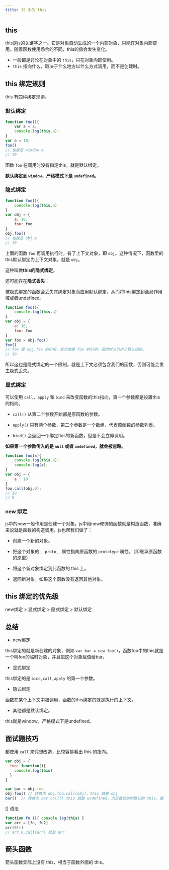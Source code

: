 ```yaml
---
title: JS 中的 this
---
```


## this

this是js的关键字之一。它是对象自动生成的一个内部对象，只能在对象内部使用。随着函数使用场合的不同，this的值会发生变化。

- 一般都是讨论在对象中的 `this`，只在对象内部使用。
- `this` 指向什么，取决于什么地方以什么方式调用，而不是创建时。

## this 绑定规则

this 有四种绑定规则。

### 默认绑定

```js
function foo(){
    var a = 1;
    console.log(this.a);
}
var a = 10;
foo()
// 也就是 window.a
// 10
```

函数 `foo` 在调用时没有指定this，就是默认绑定。

**默认绑定到 `window`，严格模式下是 `undefined`。**

### 隐式绑定

```js
function foo(){
    console.log(this.a)
}
var obj = {
    a: 10,
    foo: foo
}
obj.foo()
// 也就是 obj.a
// 10
```

上面的函数 `foo` 再调用执行时，有了上下文对象，即 `obj`。这种情况下，函数里的this默认绑定为上下文对象，就是 `obj`。

这种叫做**this的隐式绑定**。

还可能存在**隐式丢失**：

被隐式绑定的函数会丢失其绑定对象而应用默认绑定，从而将this绑定到全局作用域或者undefined。

```js
function foo(){
    console.log(this.a)
}
var obj = {
    a: 10,
    foo: foo
}
var fox = obj.foo()
fox()
// fox 是 obj.foo 的引用，其实就是 foo 的引用，调用时又引用了默认绑定。
// 10
```

所以这也是隐式绑定的一个限制，就是上下文必须包含我们的函数，否则可能会发生隐式丢失。

### 显式绑定

可以使用 `call`，`apply` 和 `bind` 来改变函数的this指向，第一个参数都是设置this的指向。

- `call()` 从第二个参数开始都是原函数的参数。

- `apply()` 只有两个参数，第二个参数是一个数组，代表原函数的参数列表。

- `bind()` 会返回一个绑定this的新函数，但是不会立即调用。

**如果第一个参数传入的是 `null` 或者 `undefined`，就会被忽略。**

```js
function foo(x){
    console.log(this.a);
    console.log(x);
}
var obj = {
    a : 10
}
foo.call(obj,9);
// 10
// 9
```

### new 绑定

js中的new一般作用是创建一个对象。js中用new修饰的函数就是构造函数，准确来说就是函数的构造调用，js也帮我们做了：

- 创建一个新的对象。

- 把这个对象的 `__proto__` 属性指向原函数的 `prototype` 属性。（即继承原函数的原型）

- 将这个新对象绑定到此函数的 this 上。

- 返回新对象，如果这个函数没有返回其他对象。

## this 绑定的优先级

new绑定 > 显式绑定 > 隐式绑定 > 默认绑定

## 总结

- new绑定

this绑定的就是新创建的对象，例如 `var bar = new foo()`，函数foo中的this就是一个叫foo的临时对象，并且把这个对象赋值给bar。

- 显式绑定

this绑定的是 `bind,call,apply` 的第一个参数。

- 隐式绑定

函数在某个上下文中被调用，函数的this绑定的就是执行的上下文。

- 其他都是默认绑定。

this就是window，严格模式下是undefined。

## 面试题技巧

都使用 `call` 来假想改造，比较容易看出 this 的指向。

```js
var obj = {
  foo: function(){
    console.log(this)
  }
}

var bar = obj.foo
obj.foo() // 转换为 obj.foo.call(obj)，this 就是 obj
bar()  // 转换为 bar.call() this 就是 undefined，浏览器会给你默认的 this，就是undefined
```

[] 语法

```js
function fn (){ console.log(this) }
var arr = [fn, fn2]
arr[0]() 
// arr.0.call(arr) 就是 arr
```

## 箭头函数

箭头函数实际上没有 this，相当于函数外面的 this。